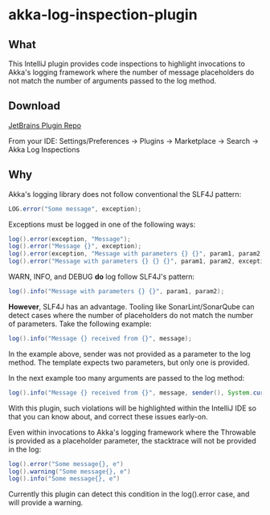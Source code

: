 # akka-log-inspection-plugin

## What
This IntelliJ plugin provides code inspections to highlight invocations to Akka's logging framework where the number of message placeholders do not match the number of arguments passed to the log method.

## Download
[JetBrains Plugin Repo](https://plugins.jetbrains.com/plugin/13266-akka-log-inspections/)

From your IDE:
Settings/Preferences -> Plugins -> Marketplace -> Search -> Akka Log Inspections

## Why
Akka's logging library does not follow conventional the SLF4J pattern:
```java
LOG.error("Some message", exception);
```

Exceptions must be logged in one of the following ways:
```java
log().error(exception, "Message");
log().error("Message {}", exception);
log().error(exception, "Message with parameters {} {}", param1, param2);
log().error("Message with parameters {} {} {}", param1, param2, exception);
```
WARN, INFO, and DEBUG **do** log follow SLF4J's pattern:
```java
log().info("Message with parameters {} {}", param1, param2);
```

**However**, SLF4J has an advantage. Tooling like SonarLint/SonarQube can detect cases where the number of placeholders do not match the number of parameters. Take the following example:
```java
log().info("Message {} received from {}", message);
```

In the example above, sender was not provided as a parameter to the log method. The template expects two parameters, but only one is provided.

In the next example too many arguments are passed to the log method:
```java
log().info("Message {} received from {}", message, sender(), System.currentTimeMillis());
```
With this plugin, such violations will be highlighted within the IntelliJ IDE so that you can know about, and correct these issues early-on.

Even within invocations to Akka's logging framework where the Throwable is provided as a placeholder parameter, the stacktrace will not be provided in the log:
```java
log().error("Some message{}, e")
log().warning("Some message{}, e")
log().info("Some message{}, e")
```
Currently this plugin can detect this condition in the log().error case, and will provide a warning.
